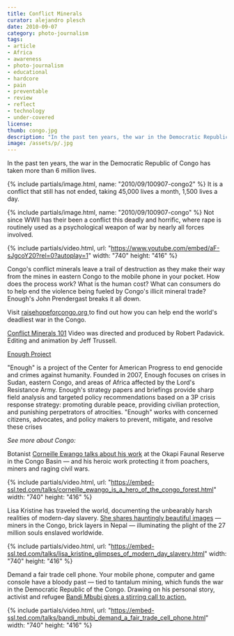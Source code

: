 ```yaml
---
title: Conflict Minerals
curator: alejandro plesch
date: 2010-09-07
category: photo-journalism
tags:
- article
- Africa
- awareness
- photo-journalism
- educational
- hardcore
- pain
- preventable
- review
- reflect
- technology
- under-covered
license:
thumb: congo.jpg
description: "In the past ten years, the war in the Democratic Republic of Congo has taken more than 6 million lives. It is a conflict that still has not ended, taking 45,000 lives a month, 1,500 lives a day."
image: /assets/p/.jpg
---
```



In the past ten years, the war in the Democratic Republic of Congo has taken more than 6 million lives.

{% include partials/image.html, name: "2010/09/100907-congo2" %}
It is a conflict that still has not ended, taking 45,000 lives a month, 1,500 lives a day.

{% include partials/image.html, name: "2010/09/100907-congo" %}
Not since WWII has their been a conflict this deadly and horrific, where rape is routinely used as a psychological weapon of war by nearly all forces involved.


{% include partials/video.html, url: "https://www.youtube.com/embed/aF-sJgcoY20?rel=0?autoplay=1" width: "740" height: "416" %}

Congo's conflict minerals leave a trail of destruction as they make their way from the mines in eastern Congo to the mobile phone in your pocket. How does the process work? What is the human cost? What can consumers do to help end the violence being fueled by Congo's illicit mineral trade? Enough's John Prendergast breaks it all down.

Visit <a   href="www.raisehopeforcongo.org"> raisehopeforcongo.org </a>to find out how you can help end the world's deadliest war in the Congo.

<a   href="www.youtube.com/embed/aF-sJgcoY20?rel=0?autoplay=1">Conflict Minerals 101</a> Video was directed and produced by Robert Padavick. Editing and animation by Jeff Trussell.

<a   href=" http://www.enoughproject.org" alt="The project to end genocide and crimes against humanity." title="Enough is a project of the Center for American Progress to end genocide and crimes against humanity. Founded in 2007, Enough focuses on crises in Sudan, eastern Congo, and areas of Africa affected by the Lord's Resistance Army. Enough's strategy papers and briefings provide sharp field analysis and targeted policy recommendations based on a 3P crisis response strategy: promoting durable peace, providing civilian protection, and punishing perpetrators of atrocities. Enough works with concerned citizens, advocates, and policy makers to prevent, mitigate, and resolve these crises." class="ico_ext">Enough Project</a>

"Enough" is a project of the Center for American Progress to end genocide and crimes against humanity. Founded in 2007, Enough focuses on crises in Sudan, eastern Congo, and areas of Africa affected by the Lord's Resistance Army. Enough's strategy papers and briefings provide sharp field analysis and targeted policy recommendations based on a 3P crisis response strategy: promoting durable peace, providing civilian protection, and punishing perpetrators of atrocities. "Enough" works with concerned citizens, advocates, and policy makers to prevent, mitigate, and resolve these crises

_See more about Congo:_

Botanist <a href="https://www.ted.com/talks/corneille_ewango_is_a_hero_of_the_congo_forest">Corneille Ewango talks about his work</a> at the Okapi Faunal Reserve in the Congo Basin — and his heroic work protecting it from poachers, miners and raging civil wars.

{% include partials/video.html, url: "https://embed-ssl.ted.com/talks/corneille_ewango_is_a_hero_of_the_congo_forest.html" width: "740" height: "416" %}

Lisa Kristine has traveled the world, documenting the unbearably harsh realities of modern-day slavery. <a href="https://www.ted.com/talks/lisa_kristine_glimpses_of_modern_day_slavery">She shares hauntingly beautiful images</a> — miners in the Congo, brick layers in Nepal — illuminating the plight of the 27 million souls enslaved worldwide.

{% include partials/video.html, url: "https://embed-ssl.ted.com/talks/lisa_kristine_glimpses_of_modern_day_slavery.html" width: "740" height: "416" %}

Demand a fair trade cell phone.
Your mobile phone, computer and game console have a bloody past — tied to tantalum mining, which funds the war in the Democratic Republic of the Congo. Drawing on his personal story, activist and refugee <a href="https://www.ted.com/talks/bandi_mbubi_demand_a_fair_trade_cell_phone">Bandi Mbubi gives a stirring call to action.</a>

{% include partials/video.html, url: "https://embed-ssl.ted.com/talks/bandi_mbubi_demand_a_fair_trade_cell_phone.html" width: "740" height: "416" %}
